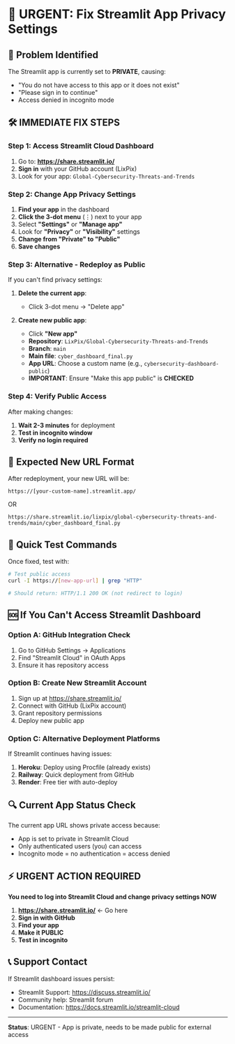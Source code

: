 # 🔧 URGENT: Fix Streamlit App Privacy Settings

## 🚨 **Problem Identified**
The Streamlit app is currently set to **PRIVATE**, causing:
- "You do not have access to this app or it does not exist"
- "Please sign in to continue"
- Access denied in incognito mode

## 🛠️ **IMMEDIATE FIX STEPS**

### **Step 1: Access Streamlit Cloud Dashboard**
1. Go to: **https://share.streamlit.io/**
2. **Sign in** with your GitHub account (LixPix)
3. Look for your app: `Global-Cybersecurity-Threats-and-Trends`

### **Step 2: Change App Privacy Settings**
1. **Find your app** in the dashboard
2. **Click the 3-dot menu** (⋮) next to your app
3. Select **"Settings"** or **"Manage app"**
4. Look for **"Privacy"** or **"Visibility"** settings
5. **Change from "Private" to "Public"**
6. **Save changes**

### **Step 3: Alternative - Redeploy as Public**
If you can't find privacy settings:

1. **Delete the current app**:
   - Click 3-dot menu → "Delete app"
   
2. **Create new public app**:
   - Click **"New app"**
   - **Repository**: `LixPix/Global-Cybersecurity-Threats-and-Trends`
   - **Branch**: `main`
   - **Main file**: `cyber_dashboard_final.py`
   - **App URL**: Choose a custom name (e.g., `cybersecurity-dashboard-public`)
   - **IMPORTANT**: Ensure "Make this app public" is **CHECKED**

### **Step 4: Verify Public Access**
After making changes:
1. **Wait 2-3 minutes** for deployment
2. **Test in incognito window**
3. **Verify no login required**

## 🎯 **Expected New URL Format**
After redeployment, your new URL will be:
```
https://[your-custom-name].streamlit.app/
```
OR
```
https://share.streamlit.io/lixpix/global-cybersecurity-threats-and-trends/main/cyber_dashboard_final.py
```

## 📱 **Quick Test Commands**
Once fixed, test with:

```bash
# Test public access
curl -I https://[new-app-url] | grep "HTTP"

# Should return: HTTP/1.1 200 OK (not redirect to login)
```

## 🆘 **If You Can't Access Streamlit Dashboard**

### **Option A: GitHub Integration Check**
1. Go to GitHub Settings → Applications
2. Find "Streamlit Cloud" in OAuth Apps
3. Ensure it has repository access

### **Option B: Create New Streamlit Account**
1. Sign up at https://share.streamlit.io/
2. Connect with GitHub (LixPix account)
3. Grant repository permissions
4. Deploy new public app

### **Option C: Alternative Deployment Platforms**
If Streamlit continues having issues:

1. **Heroku**: Deploy using Procfile (already exists)
2. **Railway**: Quick deployment from GitHub
3. **Render**: Free tier with auto-deploy

## 🔍 **Current App Status Check**

The current app URL shows private access because:
- App is set to private in Streamlit Cloud
- Only authenticated users (you) can access
- Incognito mode = no authentication = access denied

## ⚡ **URGENT ACTION REQUIRED**

**You need to log into Streamlit Cloud and change privacy settings NOW**

1. **https://share.streamlit.io/** ← Go here
2. **Sign in with GitHub**
3. **Find your app**
4. **Make it PUBLIC**
5. **Test in incognito**

## 📞 **Support Contact**
If Streamlit dashboard issues persist:
- Streamlit Support: https://discuss.streamlit.io/
- Community help: Streamlit forum
- Documentation: https://docs.streamlit.io/streamlit-cloud

---
**Status**: URGENT - App is private, needs to be made public for external access
